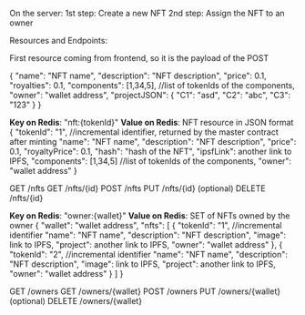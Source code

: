 On the server:
1st step: Create a new NFT
2nd step: Assign the NFT to an owner

Resources and Endpoints:

First resource coming from frontend, so it is the payload of the POST

{
    "name": "NFT name",
    "description": "NFT description",
    "price": 0.1,
    "royalties": 0.1,
    "components": [1,34,5], //list of tokenIds of the components,
    "owner": "wallet address",
    "projectJSON": {
        "C1": "asd",
        "C2": "abc",
        "C3": "123"
    }
}


**Key on Redis**: "nft:{tokenId}"
**Value on Redis**: NFT resource in JSON format
{
    "tokenId": "1", //incremental identifier, returned by the master contract after minting
    "name": "NFT name",
    "description": "NFT description",
    "price": 0.1,
    "royaltyPrice": 0.1,
    "hash": "hash of the NFT",
    "ipsfLink": another link to IPFS,
    "components": [1,34,5] //list of tokenIds of the components,
    "owner": "wallet address"
}


GET /nfts
GET /nfts/{id}
POST /nfts
PUT /nfts/{id} (optional)
DELETE /nfts/{id}










**Key on Redis**: "owner:{wallet}"
**Value on Redis**: SET of NFTs owned by the owner
{
    "wallet": "wallet address",
    "nfts": [
        {
            "tokenId": "1", //incremental identifier
            "name": "NFT name",
            "description": "NFT description",
            "image": link to IPFS,
            "project": another link to IPFS,
            "owner": "wallet address"
        },
        {
            "tokenId": "2", //incremental identifier
            "name": "NFT name",
            "description": "NFT description",
            "image": link to IPFS,
            "project": another link to IPFS,
            "owner": "wallet address"
        }
    ]
}

GET /owners 
GET /owners/{wallet}
POST /owners
PUT /owners/{wallet} (optional)
DELETE /owners/{wallet}



